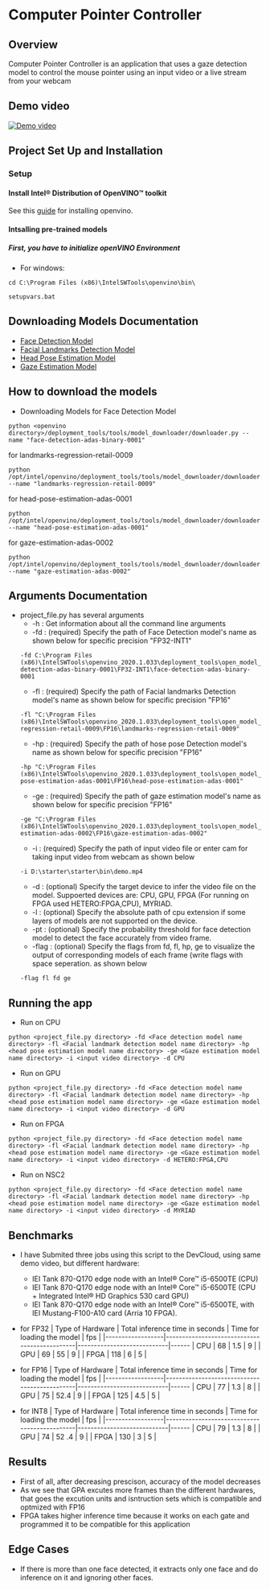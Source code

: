 # Computer Pointer Controller

## Overview
Computer Pointer Controller is an application that uses a gaze detection model to control the mouse pointer using an input video or a live stream from your webcam

## Demo video
[![Demo video](https://img.youtube.com/vi/WGzVOM3nMAg/0.jpg)](https://youtu.be/WGzVOM3nMAg)


## Project Set Up and Installation

### Setup 

#### Install Intel® Distribution of OpenVINO™ toolkit
See this [guide](https://docs.openvinotoolkit.org/latest/) for installing openvino.

#### Intsalling pre-trained models

##### First, you have to initialize openVINO Environment 

* For windows:
```
cd C:\Program Files (x86)\IntelSWTools\openvino\bin\
```
```
setupvars.bat
```

## Downloading Models Documentation

- [Face Detection Model](https://docs.openvinotoolkit.org/latest/_models_intel_face_detection_adas_binary_0001_description_face_detection_adas_binary_0001.html)
- [Facial Landmarks Detection Model](https://docs.openvinotoolkit.org/latest/_models_intel_landmarks_regression_retail_0009_description_landmarks_regression_retail_0009.html)
- [Head Pose Estimation Model](https://docs.openvinotoolkit.org/latest/_models_intel_head_pose_estimation_adas_0001_description_head_pose_estimation_adas_0001.html)
- [Gaze Estimation Model](https://docs.openvinotoolkit.org/latest/_models_intel_gaze_estimation_adas_0002_description_gaze_estimation_adas_0002.html)

## How to download the models

* Downloading Models 
for Face Detection Model

```
python <openvino directory>/deployment_tools/tools/model_downloader/downloader.py --name "face-detection-adas-binary-0001"
```

for landmarks-regression-retail-0009

```
python /opt/intel/openvino/deployment_tools/tools/model_downloader/downloader.py --name "landmarks-regression-retail-0009"
```

for head-pose-estimation-adas-0001

```
python /opt/intel/openvino/deployment_tools/tools/model_downloader/downloader.py --name "head-pose-estimation-adas-0001"
```

for gaze-estimation-adas-0002

```
python /opt/intel/openvino/deployment_tools/tools/model_downloader/downloader.py --name "gaze-estimation-adas-0002"
```
## Arguments Documentation 

* project_file.py has several arguments
  * -h                : Get information about all the command line arguments
  * -fd               : (required) Specify the path of Face Detection model's name as shown below for specific precision "FP32-INT1"
  ```
  -fd C:\Program Files (x86)\IntelSWTools\openvino_2020.1.033\deployment_tools\open_model_zoo\tools\downloader\intel\face-detection-adas-binary-0001\FP32-INT1\face-detection-adas-binary-0001
  ```
  * -fl               : (required) Specify the path of Facial landmarks Detection model's name as shown below for specific precision "FP16"
  ```
  -fl "C:\Program Files (x86)\IntelSWTools\openvino_2020.1.033\deployment_tools\open_model_zoo\tools\downloader\intel\landmarks-regression-retail-0009\FP16\landmarks-regression-retail-0009"
  ```
  * -hp               : (required) Specify the path of hose pose Detection model's name as shown below for specific precision "FP16"
  ```
  -hp "C:\Program Files (x86)\IntelSWTools\openvino_2020.1.033\deployment_tools\open_model_zoo\tools\downloader\intel\head-pose-estimation-adas-0001\FP16\head-pose-estimation-adas-0001"
  ```
  * -ge               : (required) Specify the path of gaze estimation model's name as shown below for specific precision "FP16"
  ```
  -ge "C:\Program Files (x86)\IntelSWTools\openvino_2020.1.033\deployment_tools\open_model_zoo\tools\downloader\intel\gaze-estimation-adas-0002\FP16\gaze-estimation-adas-0002"
  ```
  * -i                : (required) Specify the path of input video file or enter cam for taking input video from webcam as shown below 
  ```
  -i D:\starter\starter\bin\demo.mp4
  ```
  * -d                : (optional) Specify the target device to infer the video file on the model. Suppoerted devices are: CPU, GPU,                            FPGA (For running on FPGA used HETERO:FPGA,CPU), MYRIAD. 
  * -l                : (optional) Specify the absolute path of cpu extension if some layers of models are not supported on the device.
  * -pt               : (optional) Specify the probability threshold for face detection model to detect the face accurately from video frame.
  * -flag             : (optional) Specify the flags from fd, fl, hp, ge to visualize the output of corresponding models                           of each frame (write flags with space seperation. as shown below
  ```
  -flag fl fd ge
  ```
  

## Running the app

- Run on CPU 

```
python <project_file.py directory> -fd <Face detection model name directory> -fl <Facial landmark detection model name directory> -hp <head pose estimation model name directory> -ge <Gaze estimation model name directory> -i <input video directory> -d CPU
```

- Run on GPU 

```
python <project_file.py directory> -fd <Face detection model name directory> -fl <Facial landmark detection model name directory> -hp <head pose estimation model name directory> -ge <Gaze estimation model name directory> -i <input video directory> -d GPU
```

- Run on FPGA 

```
python <project_file.py directory> -fd <Face detection model name directory> -fl <Facial landmark detection model name directory> -hp <head pose estimation model name directory> -ge <Gaze estimation model name directory> -i <input video directory> -d HETERO:FPGA,CPU
```

- Run on NSC2

```
python <project_file.py directory> -fd <Face detection model name directory> -fl <Facial landmark detection model name directory> -hp <head pose estimation model name directory> -ge <Gaze estimation model name directory> -i <input video directory> -d MYRIAD
```



## Benchmarks
* I have Submited three jobs using this script to the DevCloud, using same demo video, but different hardware: 
  * IEI Tank 870-Q170 edge node with an Intel® Core™ i5-6500TE (CPU)
  * IEI Tank 870-Q170 edge node with an Intel® Core™ i5-6500TE (CPU + Integrated Intel® HD Graphics 530 card GPU)
  * IEI Tank 870-Q170 edge node with an Intel® Core™ i5-6500TE, with IEI Mustang-F100-A10 card (Arria 10 FPGA).

* for FP32
  | Type of Hardware | Total inference time in seconds              | Time for loading the model | fps |
  |------------------|----------------------------------------------|----------------------------|------
  | CPU              |  68                                          |  1.5                       |  9  |
  | GPU              |  69                                          |  55                        |  9  |
  | FPGA             |  118                                         |  6                         |  5  |

* for FP16
  | Type of Hardware | Total inference time in seconds              | Time for loading the model | fps |
  |------------------|----------------------------------------------|----------------------------|------
  | CPU              |  77                                          |  1.3                       |  8  |
  | GPU              |  75                                          |  52.4                      |  9  |
  | FPGA             |  125                                         |  4.5                       |  5  |


* for INT8
  | Type of Hardware | Total inference time in seconds              | Time for loading the model | fps |
  |------------------|----------------------------------------------|----------------------------|------
  | CPU              |  79                                          |  1.3                       |  8  |
  | GPU              |  74                                          |  52 .4                     |  9  |
  | FPGA             |  130                                         |  3                         |  5  |

## Results

- First of all, after decreasing prescison, accuracy of the model decreases
- As we see that GPA excutes more frames than the different hardwares, that goes the excution units and isntruction sets which is compatible and optmized with FP16
- FPGA takes higher inference time because it works on each gate and programmed it to be compatible for this application 


## Edge Cases 

- If there is more than one face detected, it extracts only one face and do inference on it and ignoring other faces.





